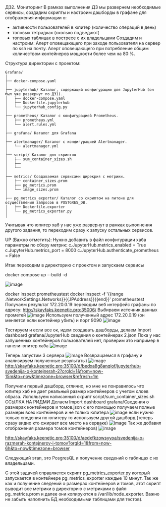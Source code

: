 ДЗ2. Мониторинг
В рамках выполнения ДЗ мы развернем необходимые сервисы, создадим скрипты и настроим дашборды в графане для отображения информации о:
- активности пользователей в юпитер (количество операций в день)
- топовых тетрадках (сколько подъедают)
- топовых таблицах в постресе с их владельцами
Создадим и настроим:
Алерт оповещающего при заходе пользователя на сервер по ssh на почту.
Алерт оповещающего при потребление общим количеством контейнеров мощности более чем на 80 %.

Структура директории с проектом:

```
Grafana/
│
├── docker-compose.yaml 
│
├── jupyterhub/ Каталог, содержащий конфигурацию для JupyterHub (он был уже развернут по ДЗ1).
│   ├── docker-compose.yaml
│   ├── Dockerfile.jupyterhub
│   └── jupyterhub_config.py
│
├── prometheus/ Каталог с конфигурацией Prometheus.
│   ├── prometheus.yml
│   └── alert.rules.yml
│
├── grafana/ Каталог для Grafana
│
├── alertmanager/ Каталог с конфигурацией Alertmanager.
│   └── alertmanager.yml
│
├── script/ Каталог для скриптов
│   ├── sum_container_sizes.sh
│   ├── 
│   └── 
│
├── metrics/ Создаваемая сервисами дирекpия с метрики.
│   ├── container_sizes.prom
│   ├── pg_metrics.prom
│   └── image_sizes.prom
│
├── pg_metrics_exporter/ Каталог со скриптом на питоне для осуществления запросов в POSTGRES_DB.
│   ├── Dockerfile.exporter
│   └── pg_metrics_exporter.py 
│
```

Учитывая что юпитер хаб у нас уже развернут в рамках выполнения другого задания, то переходим сразу к запуску остальных сервисов.

UP (Важно отметить): 
Нужно добавить в файл конфигурации хаба параметры по сбору метрик:
c.JupyterHub.metrics_enabled = True
c.JupyterHub.metrics_port = 8000
c.JupyterHub.authenticate_prometheus = False

Итак переходим в директорию с проектом и запускаем сервисы

docker compose up --build -d

![image](https://github.com/user-attachments/assets/9989da70-518a-4dc4-9bb8-eb60a8e05ad1)

docker inspect prometheustest
docker inspect -f '{{range .NetworkSettings.Networks}}{{.IPAddress}}{{end}}' prometheustest
Получаем результат
172.20.0.19
переходим веб интерфейс графаны по адресу: 
http://skayfaks.keenetic.pro:35006/
Выбираем источник данных прометей
![image](https://github.com/user-attachments/assets/a593b693-cbda-4760-b8ce-c70e438a2acc)
Используем полученный адрес 172.20.0.19 (он меняется если контейнер убить) и порт 9090
![image](https://github.com/user-attachments/assets/66bd3d3b-8afd-4d75-af21-7f4161e17811)

Тестируем и если все ок, идем создавать дашборды, делаем Import dashboard
grafana/JupyterHub сведения о контейнерах 2.json
Пока у нас запушенных контейнеров пользователей нет, проверим это например в панели юпитер хаба
![image](https://github.com/user-attachments/assets/8ebba85f-379d-4ed3-bcbb-e32232782d6a)

Теперь запустим 3 сервера
![image](https://github.com/user-attachments/assets/a9d7e787-4695-4b26-a8ea-7b63f0701270)
Возвращаемся в графану и анализируем полученные результаты)
![image](https://github.com/user-attachments/assets/4d64bb49-91df-4565-9642-84dde9a78d4b)
http://skayfaks.keenetic.pro:35100/d/bedxa8g8anqiof/jupyterhub-svedenija-o-kontejnerah-2?orgId=1&from=now-15m&to=now&timezone=browser&refresh=1m

Получили первый дашборд, отлично, но мне не понравилось что юпитер хаб не дает реальный размер контейнеров с учетом слоев образа.
Используем написанный скрипт
script/sum_container_sizes.sh
ССЫЛКА НА РИДМИ
Делаем Import dashboard grafana/Сведения о размерах контейнеров и томов.json
с его помощью получаем полные размеры всех контейнеров и не только юпитера 
![image](https://github.com/user-attachments/assets/03ed3408-d57f-48a5-b822-cd58b1f19106)
если нужно только спедения по юпитеру то используем другой дашборд (теперь сразу видно кто сжирает все место на серваке)
![image](https://github.com/user-attachments/assets/e611db6f-36d8-4c4c-9aed-ca7f44f8628f)
Так же добавил отображения размера томов контейнеров)
![image](https://github.com/user-attachments/assets/ad421893-713c-4807-a6e4-cedffd83fc98)

http://skayfaks.keenetic.pro:35100/d/aedxfkzowsyyoa/svedenija-o-razmerah-kontejnerov-i-tomov?orgId=1&from=now-6h&to=now&timezone=browser

Следующий этап, это PosgresQL и получение сведений о таблицах с их владельцами.

С этой задачей справляется скрипт pg_metrics_exporter.py который запускается в контейнере pg_metrics_exporter каждые 10 минут.
Так же как и получение сведений о размерах контейнеров и томов, этот скрипт выводит все метрики в директорию с метриками в файл pg_metrics.prom и далее они копируются в /var/lib/node_exporter.
Важно не забыть наполнить БД необходимыми таблицами для тестов).



